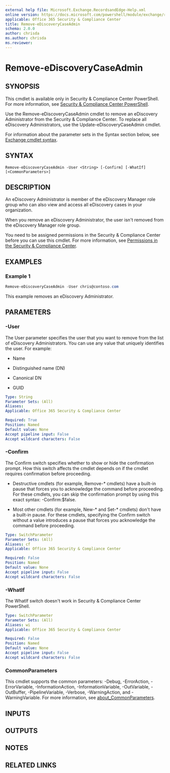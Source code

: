 ```yaml
---
external help file: Microsoft.Exchange.RecordsandEdge-Help.xml
online version: https://docs.microsoft.com/powershell/module/exchange/remove-ediscoverycaseadmin
applicable: Office 365 Security & Compliance Center
title: Remove-eDiscoveryCaseAdmin
schema: 2.0.0
author: chrisda
ms.author: chrisda
ms.reviewer:
---
```


# Remove-eDiscoveryCaseAdmin

## SYNOPSIS
This cmdlet is available only in Security & Compliance Center PowerShell. For more information, see [Security & Compliance Center PowerShell](https://docs.microsoft.com/powershell/exchange/scc-powershell).

Use the Remove-eDiscoveryCaseAdmin cmdlet to remove an eDiscovery Administrator from the Security & Compliance Center. To replace all eDiscovery Administrators, use the Update-eDiscoveryCaseAdmin cmdlet.

For information about the parameter sets in the Syntax section below, see [Exchange cmdlet syntax](https://docs.microsoft.com/powershell/exchange/exchange-cmdlet-syntax).

## SYNTAX

```
Remove-eDiscoveryCaseAdmin -User <String> [-Confirm] [-WhatIf] [<CommonParameters>]
```

## DESCRIPTION
An eDiscovery Administrator is member of the eDiscovery Manager role group who can also view and access all eDiscovery cases in your organization.

When you remove an eDiscovery Administrator, the user isn't removed from the eDiscovery Manager role group.

You need to be assigned permissions in the Security & Compliance Center before you can use this cmdlet. For more information, see [Permissions in the Security & Compliance Center](https://docs.microsoft.com/microsoft-365/security/office-365-security/permissions-in-the-security-and-compliance-center).

## EXAMPLES

### Example 1
```powershell
Remove-eDiscoveryCaseAdmin -User chris@contoso.com
```

This example removes an eDiscovery Administrator.

## PARAMETERS

### -User
The User parameter specifies the user that you want to remove from the list of eDiscovery Administrators. You can use any value that uniquely identifies the user. For example:

- Name

- Distinguished name (DN)

- Canonical DN

- GUID

```yaml
Type: String
Parameter Sets: (All)
Aliases:
Applicable: Office 365 Security & Compliance Center

Required: True
Position: Named
Default value: None
Accept pipeline input: False
Accept wildcard characters: False
```

### -Confirm
The Confirm switch specifies whether to show or hide the confirmation prompt. How this switch affects the cmdlet depends on if the cmdlet requires confirmation before proceeding.

- Destructive cmdlets (for example, Remove-\* cmdlets) have a built-in pause that forces you to acknowledge the command before proceeding. For these cmdlets, you can skip the confirmation prompt by using this exact syntax: -Confirm:$false.

- Most other cmdlets (for example, New-\* and Set-\* cmdlets) don't have a built-in pause. For these cmdlets, specifying the Confirm switch without a value introduces a pause that forces you acknowledge the command before proceeding.

```yaml
Type: SwitchParameter
Parameter Sets: (All)
Aliases: cf
Applicable: Office 365 Security & Compliance Center

Required: False
Position: Named
Default value: None
Accept pipeline input: False
Accept wildcard characters: False
```

### -WhatIf
The WhatIf switch doesn't work in Security & Compliance Center PowerShell.

```yaml
Type: SwitchParameter
Parameter Sets: (All)
Aliases: wi
Applicable: Office 365 Security & Compliance Center

Required: False
Position: Named
Default value: None
Accept pipeline input: False
Accept wildcard characters: False
```

### CommonParameters
This cmdlet supports the common parameters: -Debug, -ErrorAction, -ErrorVariable, -InformationAction, -InformationVariable, -OutVariable, -OutBuffer, -PipelineVariable, -Verbose, -WarningAction, and -WarningVariable. For more information, see [about_CommonParameters](https://go.microsoft.com/fwlink/p/?LinkID=113216).

## INPUTS

###  

## OUTPUTS

###  

## NOTES

## RELATED LINKS
